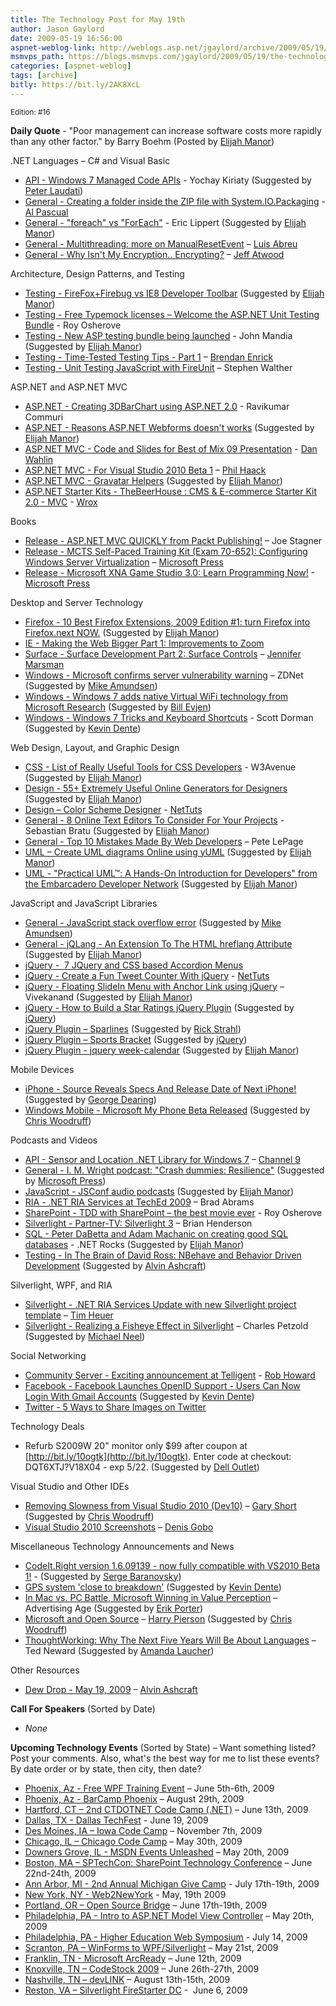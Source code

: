 ```yaml
---
title: The Technology Post for May 19th
author: Jason Gaylord
date: 2009-05-19 16:56:00
aspnet-weblog-link: http://weblogs.asp.net/jgaylord/archive/2009/05/19/the-technology-post-for-may-19th.aspx
msmvps_path: https://blogs.msmvps.com/jgaylord/2009/05/19/the-technology-post-for-may-19th/
categories: [aspnet-weblog]
tags: [archive]
bitly: https://bit.ly/2AK8XcL
---
```


<small>Edition: #16</small>

**Daily Quote** - "Poor management can increase software costs more rapidly than any other factor." by Barry Boehm (Posted by [Elijah Manor](http://twitter.com/elijahmanor))

.NET Languages – C# and Visual Basic

- [API - Windows 7 Managed Code APIs](http://windowsteamblog.com/blogs/developers/archive/2009/05/18/windows-7-managed-code-apis.aspx) - Yochay Kiriaty (Suggested by [Peter Laudati](http://twitter.com/jrzyshr))
- [General - Creating a folder inside the ZIP file with System.IO.Packaging](http://alpascual.com/blog/creating-a-folder-inside-the-zip-file-with-system-io-packaging/) - [Al Pascual](http://twitter.com/alpascual)
- [General - "foreach" vs "ForEach"](http://blogs.msdn.com/ericlippert/archive/2009/05/18/foreach-vs-foreach.aspx) - Eric Lippert (Suggested by [Elijah Manor](http://twitter.com/elijahmanor))
- [General - Multithreading: more on ManualResetEvent](http://msmvps.com/blogs/luisabreu/archive/2009/05/19/multithreading-more-on-manualresetevent.aspx) – [Luis Abreu](http://twitter.com/luisabreu)
- [General - Why Isn't My Encryption.. Encrypting?](http://www.codinghorror.com/blog/archives/001267.html) – [Jeff Atwood](http://twitter.com/codinghorror)

Architecture, Design Patterns, and Testing

- [Testing - FireFox+Firebug vs IE8 Developer Toolbar](http://elegantcode.com/2009/05/18/firefoxfirebug-vs-ie8-developer-toolbar/) (Suggested by [Elijah Manor](http://twitter.com/elijahmanor))
- [Testing - Free Typemock licenses – Welcome the ASP.NET Unit Testing Bundle](http://weblogs.asp.net/rosherove/archive/2009/05/18/free-typemock-licenses-welcome-the-asp-net-unit-testing-bundle.aspx) - Roy Osherove
- [Testing - New ASP testing bundle being launched](http://weblogs.asp.net/jmandia/archive/2009/05/19/new-asp-testing-bundle-being-launched.aspx) - John Mandia (Suggested by [Elijah Manor](http://twitter.com/elijahmanor))
- [Testing - Time-Tested Testing Tips - Part 1](http://brendan.enrick.com/blog/time-tested-testing-tips-part-1/) – [Brendan Enrick](http://twitter.com/brendoneus)
- [Testing - Unit Testing JavaScript with FireUnit](http://stephenwalther.com/blog/archive/2009/05/18/unit-testing-javascript-with-fireunit.aspx) – Stephen Walther

ASP.NET and ASP.NET MVC

- [ASP.NET - Creating 3DBarChart using ASP.NET 2.0](http://www.codeproject.com/KB/aspnet/Creating3DBarChart.aspx) - Ravikumar Commuri
- [ASP.NET - Reasons ASP.NET Webforms doesn't works](http://www.techunits.com/blog/2009/05/15/reasons-aspnet-webforms-doesnt-works.html) (Suggested by [Elijah Manor](http://twitter.com/elijahmanor))
- [ASP.NET MVC - Code and Slides for Best of Mix 09 Presentation](http://weblogs.asp.net/dwahlin/archive/2009/05/18/asp-net-mvc-code-and-slides-for-best-of-mix-09-presentation.aspx) - [Dan Wahlin](http://twitter.com/DanWahlin)
- [ASP.NET MVC - For Visual Studio 2010 Beta 1](http://haacked.com/archive/2009/05/18/aspnetmvc-vs2010-beta1.aspx) – [Phil Haack](http://twitter.com/haacked)
- [ASP.NET MVC - Gravatar Helpers](http://hackingon.net/post/ASPNET-MVC-Gravatar-Helpers.aspx) (Suggested by [Elijah Manor](http://twitter.com/elijahmanor))
- [ASP.NET Starter Kits - TheBeerHouse : CMS & E-commerce Starter Kit 2.0 - MVC](http://thebeerhouse.codeplex.com/Release/ProjectReleases.aspx?ReleaseId=27519) - [Wrox](http://twitter.com/wrox)

Books

- [Release - ASP.NET MVC QUICKLY from Packt Publishing!](http://misfitgeek.com/blog/aspnet/book-ndash-asp-net-mvc-quickly-from-packt-publishing/) – Joe Stagner
- [Release - MCTS Self-Paced Training Kit (Exam 70-652): Configuring Windows Server Virtualization](http://blogs.msdn.com/microsoft_press/archive/2009/05/19/rtm-d-today-mcts-self-paced-training-kit-exam-70-652-configuring-windows-server-virtualization.aspx) – [Microsoft Press](http://twitter.com/MicrosoftPress)
- [Release - Microsoft XNA Game Studio 3.0: Learn Programming Now!](http://blogs.msdn.com/microsoft_press/archive/2009/05/19/rtm-d-today-microsoft-xna-game-studio-3-0-learn-programming-now.aspx) - [Microsoft Press](http://twitter.com/MicrosoftPress)

Desktop and Server Technology

- [Firefox - 10 Best Firefox Extensions, 2009 Edition #1: turn Firefox into Firefox.next NOW.](http://www.macstories.net/2009/05/17/best-firefox-extensions-2009-edition-1-turn-firefox-into-firefoxnext-now/) (Suggested by [Elijah Manor](http://twitter.com/elijahmanor))
- [IE - Making the Web Bigger Part 1: Improvements to Zoom](http://blogs.msdn.com/ie/archive/2009/05/18/making-the-web-bigger-part-1-improvements-to-zoom.aspx)
- [Surface - Surface Development Part 2: Surface Controls](http://blogs.msdn.com/jennifer/archive/2009/05/19/surface-development-part-2-surface-controls.aspx) – [Jennifer Marsman](http://twitter.com/jennifermarsman)
- [Windows - Microsoft confirms server vulnerability warning](http://blogs.zdnet.com/security/?p=3424) – ZDNet (Suggested by [Mike Amundsen](http://twitter.com/mamund))
- [Windows - Windows 7 adds native Virtual WiFi technology from Microsoft Research](http://www.istartedsomething.com/20090516/windows-7-native-virtual-wifi-technology-microsoft-research/) (Suggested by [Bill Evjen](http://twitter.com/billevjen))
- [Windows - Windows 7 Tricks and Keyboard Shortcuts](http://www.codeproject.com/Articles/36538/Windows-7-Tricks-and-Keyboard-Shortcuts.aspx) - Scott Dorman (Suggested by [Kevin Dente](http://twitter.com/kevindente))

Web Design, Layout, and Graphic Design

- [CSS - List of Really Useful Tools for CSS Developers](http://www.w3avenue.com/2009/05/04/list-of-really-useful-tools-for-css-developers/) - W3Avenue (Suggested by [Elijah Manor](http://twitter.com/elijahmanor))
- [Design - 55+ Extremely Useful Online Generators for Designers](http://www.balkhis.com/web-designs-resources/55-extremely-useful-online-generators-for-designers/) (Suggested by [Elijah Manor](http://twitter.com/elijahmanor))
- [Design – Color Scheme Designer](http://colorschemedesigner.com/) - [NetTuts](http://twitter.com/Nettuts)
- [General - 8 Online Text Editors To Consider For Your Projects](http://blog.themeforest.net/resources/8-online-text-editors-to-consider-for-your-projects/) - Sebastian Bratu (Suggested by [Elijah Manor](http://twitter.com/elijahmanor))
- [General - Top 10 Mistakes Made By Web Developers](http://blogs.msdn.com/petel/archive/2009/05/18/teched09-top-10-mistakes-made-by-web-developers.aspx) – Pete LePage
- [UML – Create UML diagrams Online using yUML](http://yuml.me/) (Suggested by [Elijah Manor](http://twitter.com/elijahmanor))
- [UML - "Practical UML™: A Hands-On Introduction for Developers" from the Embarcadero Developer Network](http://coolthingoftheday.blogspot.com/2009/05/practical-uml-hands-on-introduction-for.html) (Suggested by [Elijah Manor](http://twitter.com/elijahmanor))

JavaScript and JavaScript Libraries

- [General - JavaScript stack overflow error](http://www.nczonline.net/blog/2009/05/19/javascript-stack-overflow-error/) (Suggested by [Mike Amundsen](http://twitter.com/mamund))
- [General - jQLang - An Extension To The HTML hreflang Attribute](http://www.opensourcereleasefeed.com/article/show/jqlang-an-extension-to-the-html-hreflang-attribute) (Suggested by [Elijah Manor](http://twitter.com/elijahmanor))
- [jQuery -  7 JQuery and CSS based Accordion Menus](http://www.onlinetechtips.net/2009/05/7-jquery-and-css-based-accordion-menus.html)
- [jQuery - Create a Fun Tweet Counter With jQuery](http://net.tutsplus.com/tutorials/javascript-ajax/create-a-fun-tweet-counter-with-jquery/) - [NetTuts](http://twitter.com/Nettuts)
- [jQuery - Floating SlideIn Menu with Anchor Link using jQuery](http://www.developersnippets.com/2009/04/25/floating-slidein-menu-with-anchor-link-using-jquery/) – Vivekanand (Suggested by [Elijah Manor](http://twitter.com/elijahmanor))
- [jQuery - How to Build a Star Ratings jQuery Plugin](http://www.switchonthecode.com/tutorials/how-to-build-a-star-ratings-jquery-plugin) (Suggested by [jQuery](http://twitter.com/jquery))
- [jQuery Plugin – Sparlines](http://www.omnipotent.net/jquery.sparkline/) (Suggested by [Rick Strahl](http://twitter.com/RickStrahl))
- [jQuery Plugin – Sports Bracket](http://jquerylove.com/2009/05/18/jquery-plugin-sports-brackets/ "http://jquerylove.com/2009/05/18/jquery-plugin-sports-brackets/") (Suggested by [jQuery](http://twitter.com/jquery))
- [jQuery Plugin - jquery week-calendar](http://www.redredred.com.au/projects/jquery-week-calendar/) (Suggested by [Elijah Manor](http://twitter.com/elijahmanor))

Mobile Devices

- [iPhone - Source Reveals Specs And Release Date of Next iPhone!](http://www.appadvice.com/newiphone.html) (Suggested by [George Dearing](http://twitter.com/GeorgeDearing))
- [Windows Mobile - Microsoft My Phone Beta Released](http://sn1-p3.myphone.microsoft.com/mkweb/Start.po?mkt=en-US) (Suggested by [Chris Woodruff](http://twitter.com/cwoodruff))

Podcasts and Videos

- [API - Sensor and Location .NET Library for Windows 7](http://channel9.msdn.com/shows/Continuum/SensorLocationLibraryWin7/) – [Channel 9](http://twitter.com/ch9)
- [General - I. M. Wright podcast: "Crash dummies: Resilience"](http://blogs.msdn.com/microsoft_press/archive/2009/05/19/i-m-wright-podcast-crash-dummies-resilience.aspx) (Suggested by [Microsoft Press](http://twitter.com/MicrosoftPress))
- [JavaScript - JSConf audio podcasts](http://jsmag.com/blog/2009/05/jsconf-audio-podcasts-2/) (Suggested by [Elijah Manor](http://twitter.com/elijahmanor))
- [RIA - .NET RIA Services at TechEd 2009](http://blogs.msdn.com/brada/archive/2009/05/18/net-ria-services-at-teched-2009.aspx) – Brad Abrams
- [SharePoint - TDD with SharePoint – the best movie ever](http://weblogs.asp.net/rosherove/archive/2009/05/19/tdd-with-sharepoint-the-best-movie-ever.aspx) - Roy Osherove
- [Silverlight - Partner-TV: Silverlight 3](http://blogs.msdn.com/ozpartnertv/archive/2009/05/18/partner-tv-silverlight-3.aspx) – Brian Henderson
- [SQL - Peter DaBetta and Adam Machanic on creating good SQL databases](http://www.dotnetrocks.com/default.aspx?showNum=447) - .NET Rocks (Suggested by [Elijah Manor](http://twitter.com/elijahmanor))
- [Testing - In The Brain of David Ross: NBehave and Behavior Driven Development](http://dotnet.dzone.com/videos/brain-david-ross-nbehave-and) (Suggested by [Alvin Ashcraft](http://twitter.com/alvinashcraft))

Silverlight, WPF, and RIA

- [Silverlight - .NET RIA Services Update with new Silverlight project template](http://timheuer.com/blog/archive/2009/05/19/silverlight-net-ria-services-updated.aspx) – [Tim Heuer](http://twitter.com/timheuer)
- [Silverlight - Realizing a Fisheye Effect in Silverlight](http://www.charlespetzold.com/blog/2009/05/Realizing-a-Fisheye-Effect-in-Silverlight.html) – Charles Petzold (Suggested by [Michael Neel](http://twitter.com/ViNull))

Social Networking

- [Community Server - Exciting announcement at Telligent](http://telligent.com/blogs/corporate/exciting-announcement-at-telligent/) - [Rob Howard](http://twitter.com/robhoward)
- [Facebook - Facebook Launches OpenID Support - Users Can Now Login With Gmail Accounts](http://www.insidefacebook.com/2009/05/18/facebook-launches-openid-support-users-can-now-login-with-a-gmail-account/) (Suggested by [Kevin Dente](http://twitter.com/kevindente))
- [Twitter - 5 Ways to Share Images on Twitter](http://mashable.com/2009/05/19/twitter-share-images/)

Technology Deals

- Refurb S2009W 20" monitor only $99 after coupon at [http://bit.ly/10ogtk](http://bit.ly/10ogtk). Enter code at checkout: DQT6XTJ?V18X04 - exp 5/22. (Suggested by [Dell Outlet](http://twitter.com/DellOutlet))

Visual Studio and Other IDEs

- [Removing Slowness from Visual Studio 2010 (Dev10)](http://garyshortblog.wordpress.com/2009/05/19/removing-slowness-from-visual-studio-2010-dev10/) – [Gary Short](http://twitter.com/garyshort) (Suggested by [Chris Woodruff](http://twitter.com/cwoodruff))
- [Visual Studio 2010 Screenshots](http://blogs.lessthandot.com/index.php/DesktopDev/MSTech/visual-studio-2010-screenshots) – [Denis Gobo](http://twitter.com/DenisGobo)

Miscellaneous Technology Announcements and News

- [CodeIt.Right version 1.6.09139 - now fully compatible with VS2010 Beta 1!](http://submain.com/blog/ReleasedCodeItRightVersion1609139NowFullyCompatibleWithVS2010Beta1.aspx) - (Suggested by [Serge Baranovsky](http://twitter.com/sergeb))
- [GPS system 'close to breakdown'](http://www.guardian.co.uk/technology/2009/may/19/gps-close-to-breakdown) (Suggested by [Kevin Dente](http://twitter.com/kevindente))
- [In Mac vs. PC Battle, Microsoft Winning in Value Perception](http://adage.com/digital/article?article_id=136731) – Advertising Age (Suggested by [Erik Porter](http://twitter.com/HumanCompiler))
- [Microsoft and Open Source](http://devhawk.net/2009/05/18/Microsoft+And+Open+Source.aspx) – [Harry Pierson](http://twitter.com/devhawk) (Suggested by [Chris Woodruff](http://twitter.com/cwoodruff))
- [ThoughtWorking: Why The Next Five Years Will Be About Languages](https://www.code-magazine.com/Article.aspx?quickid=0903131) – Ted Neward (Suggested by [Amanda Laucher](http://twitter.com/pandamonial))

Other Resources

- [Dew Drop - May 19, 2009](http://www.alvinashcraft.com/2009/05/19/dew-drop-may-19-2009/) – [Alvin Ashcraft](http://twitter.com/alvinashcraft)

**Call For Speakers** (Sorted by Date)

- _None_

**Upcoming Technology Events** (Sorted by State) – Want something listed? Post your comments. Also, what's the best way for me to list these events? By date order or by state, then city, then date?

- [Phoenix, Az - Free WPF Training Event](http://weblogs.asp.net/dwahlin/archive/2009/05/14/free-wpf-training-event-in-phoenix-june-5th-and-6th.aspx) – June 5th-6th, 2009
- [Phoenix, Az - BarCamp Phoenix](http://barcamp.org/BarCampPhoenix) – August 29th, 2009
- [Hartford, CT – 2nd CTDOTNET Code Camp (.NET)](http://ctdotnet.org/codecamp2.aspx) – June 13th, 2009
- [Dallas, TX - Dallas TechFest](http://www.developerfusion.com/event/12258/dallas-techfest/) - June 19, 2009
- [Des Moines, IA – Iowa Code Camp](http://iowacodecamp.com/default.aspx) – November 7th, 2009
- [Chicago, IL – Chicago Code Camp](http://chicagocodecamp-blogs.eventbrite.com/) – May 30th, 2009
- [Downers Grove, IL - MSDN Events Unleashed](http://www.developerfusion.com/event/12247/msdn-events-unleashed/) – May 20th, 2009
- [Boston, MA – SPTechCon: SharePoint Technology Conference](http://www.sptechcon.com/) – June 22nd-24th, 2009
- [Ann Arbor, MI - 2nd Annual Michigan Give Camp](http://michigangivecamp.eventbrite.com/) - July 17th-19th, 2009
- [New York, NY - Web2NewYork](http://www.developerfusion.com/event/12822/web2newyork/) - May, 19th 2009
- [Portland, OR – Open Source Bridge](http://www.developerfusion.com/event/12569/open-source-bridge/) – June 17th-19th, 2009
- [Philadelphia, PA - Intro to ASP.NET Model View Controller](http://phillydotnet.org/) – May 20th, 2009
- [Philadelphia, PA - Higher Education Web Symposium](http://www.developerfusion.com/event/11332/higher-education-web-symposium/) - July 14, 2009
- [Scranton, PA – WinForms to WPF/Silverlight](http://dotnetvalley.com/events/eventdetails.aspx?eventid=80) – May 21st, 2009
- [Franklin, TN - Microsoft ArcReady](http://www.developerfusion.com/event/12322/microsoft-arcready/) – June 12th, 2009
- [Knoxville, TN – CodeStock 2009](http://www.codestock.org/) – June 26th-27th, 2009
- [Nashville, TN – devLINK](http://devlink.net/) – August 13th-15th, 2009
- [Reston, VA – Silverlight FireStarter DC](http://franksworld.com/blog/archive/2009/05/06/11482.aspx) -  June 6, 2009